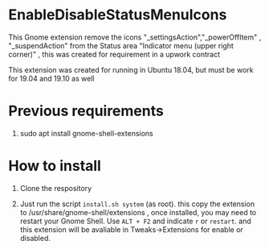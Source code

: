 # EnableDisableStatusMenuIcons

This Gnome extension remove the icons "_settingsAction","_powerOffItem" , "_suspendAction" from the Status area "Indicator menu (upper right corner)" , this was created for requirement in a upwork contract

This extension was created for running in Ubuntu 18.04, but must be work for 19.04 and 19.10 as well

# Previous requirements
1) sudo apt install gnome-shell-extensions


# How to install
1) Clone the respository 

2) Just run the script `install.sh system` (as root). this copy the extension to /usr/share/gnome-shell/extensions , once installed, you may need to restart your Gnome Shell. Use `ALT + F2` and indicate `r` or `restart`. and this extension will be avaliable in Tweaks->Extensions for enable or disabled.



